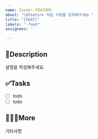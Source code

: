 ```yaml
---
name: Issue:✨FEATURE
about: "\bFeature 작업 사항을 입력해주세요."
title: "[FEAT]"
labels: "✨feat"
assignees: ''

---
```


## 📄Description
설명을 작성해주세요.

## ✅Tasks
- [ ] todo
- [ ] todo

## 🙋🏻‍♂️More
기타사항
